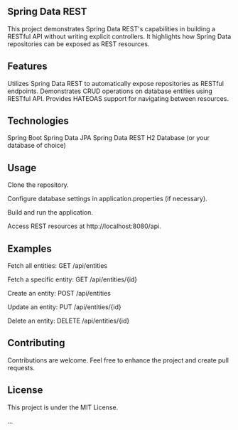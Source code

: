 ## Spring Data REST 
This project demonstrates Spring Data REST's capabilities in building a RESTful API without writing explicit controllers. It highlights how Spring Data repositories can be exposed as REST resources.

## Features
Utilizes Spring Data REST to automatically expose repositories as RESTful endpoints.
Demonstrates CRUD operations on database entities using RESTful API.
Provides HATEOAS support for navigating between resources.

## Technologies
Spring Boot
Spring Data JPA
Spring Data REST
H2 Database (or your database of choice)


## Usage
Clone the repository.

Configure database settings in application.properties (if necessary).

Build and run the application.

Access REST resources at http://localhost:8080/api.

## Examples
Fetch all entities: GET /api/entities

Fetch a specific entity: GET /api/entities/{id}

Create an entity: POST /api/entities

Update an entity: PUT /api/entities/{id}

Delete an entity: DELETE /api/entities/{id}

## Contributing
Contributions are welcome. Feel free to enhance the project and create pull requests.

## License
This project is under the MIT License.



...
